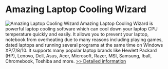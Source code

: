# Amazing Laptop Cooling Wizard
![Amazing Laptop Cooling Wizard](https://mycommerce.akamaized.net/api/pimages/P300869401/BIG/300869401.PNG)
Amazing Laptop Cooling Wizard is powerful laptop cooling software which can cool down your laptop CPU temperature quickly and easily. It allows you to prevent your laptop, notebook from overheating due to many reasons including playing games, dated laptops and running several programs at the same time on Windows XP/7/8/10. It supports many popular laptop brands like Hewlett Packard (HP), Lenovo, Dell, Asus, Acer, Microsoft, Razer, MSI, Samsung, Iball, Chromebook, Toshiba and more.
[>> Detailed information](https://secure.shareit.com/shareit/product.html?productid=300869401&affiliateid=200057808)